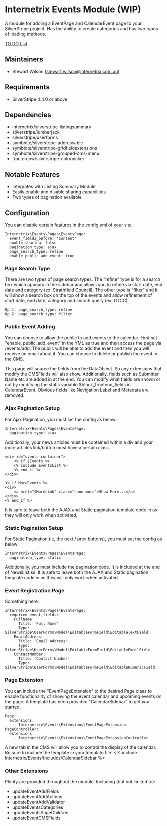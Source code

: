 Internetrix Events Module (WIP)
=======================================

A module for adding a EventPage and CalendarEvent page to your SilverStripe project. Has the ability to create categories and has two types of loading methods.

[TO DO List](TODO.md)

Maintainers
------------------
*  Stewart Wilson (<stewart.wilson@internetrix.com.au>)

## Requirements

* SilverStripe 4.4.0 or above

## Dependencies

* internetrix/silverstripe-listingsummary
* silverstripe/lumberjack
* silverstripe/userforms
* symbiote/silverstripe-addressable
* symbiote/silverstripe-gridfieldextensions
* symbiote/silverstripe-grouped-cms-menu
* tractorcow/silverstripe-colorpicker

## Notable Features

* Integrates with Listing Summary Module
* Easily enable and disable sharing capabilities
* Two types of pagination available

## Configuration

You can disable certain features in the config.yml of your site.

    Internetrix\Events\Pages\EventsPage:
      event_fields_before: 'Content'
      enable_sharing: false
      pagination_type: ajax
      page_search_type: refine
      enable_public_add_event: true

### Page Search Type

There are two types of page search types. The "refine" type is for a search box which appears in the sidebar and allows you to refine via start date, end date and category (ex: Strathfield Council). The other type is "filter" and it will show a search box on the top of the events and allow refinement of start date, end date, category and search query (ex: GTCC)

    Op 1: page_search_type: refine
    Op 2: page_search_type: filter

### Public Event Adding

You can choose to allow the public to add events to the calendar. First set "enable_public_add_event" in the YML as true and then access the page via /events/add. The public will be able to add the event and then you will receive an email about it. You can choose to delete or publish the event in the CMS.

This page will source the fields from the DataObject. So any extensions that modify the CMSFields will also show. Additionally, fields such as Submitter Name etc are added in at the end. You can modify what fields are shown or not by modifying the static variable $block_frontend_fields in CalendarEvent. Obvious fields like Navigation Label and Metadata are removed.

### Ajax Pagination Setup

For Ajax Pagination, you must set the config as below:

    Internetrix\Events\Pages\EventsPage:
      pagination_type: ajax

Additionally, your news articles must be contained within a div and your more articles link/button must have a certain class

    <div id="events-container">
        <% if $Events %>
        <% include EventsList %>
        <% end_if %>
    </div>

    <% if MoreEvents %>
    <div>
        <a href="$MoreLink" class="show-more">Show More...</a>
    </div>
    <% end_if %>

It is safe to leave both the AJAX and Static pagination template code in as they will only work when activated.

### Static Pagination Setup

For Static Pagination (ie, the next / prev buttons), you must set the config as below:

    Internetrix\Events\Pages\EventsPage:
      pagination_type: static

Additionally, you must include the pagination code. It is included at the end of NewsList.ss. It is safe to leave both the AJAX and Static pagination template code in as they will only work when activated.

### Event Registration Page

Something here.

    Internetrix\Events\Pages\EventsPage:
      required_event_fields:
        FullName:
          Title: 'Full Name'
          Type: SilverStripe\UserForms\Model\EditableFormField\EditableTextField
        EmailAddress:
          Title: 'Email Address'
          Type: SilverStripe\UserForms\Model\EditableFormField\EditableEmailField
        ContactNumber:
          Title: 'Contact Number'
          Type: SilverStripe\UserForms\Model\EditableFormField\EditableNumericField

### Page Extension

You can include the "EventPageExtension" to the desired Page class to enable functionality of showing the event calendar and upcoming events on the page. A template has been provided "CalendarSidebar" to get you started.

    Page:
      extensions:
        - Internetrix\Events\Extensions\EventPageExtension
    PageController:
      extensions:
        - Internetrix\Events\Extensions\EventPageExtensionController

A new tab in the CMS will allow you to control the display of the calendar. Be sure to include the template in your template file.
    <% include Internetrix/Events/Includes/CalendarSidebar %>

### Other Extensions

Plenty are provided throughout the module. Including (but not limited to):

* updateEventAddFields
* updateEventAddActions
* updateEventAddValidator
* updateEventsCategories
* updateEventsPageChildren
* updateEventCMSFields
